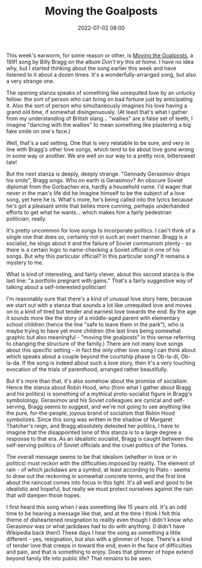 ﻿---
layout: post
title: Moving the Goalposts
date: 2022-07-02 08:00
tags: prose
excerpt_separator: <!--more-->
---

This week's earworm, for some reason or other, is [Moving the Goalposts](https://www.youtube.com/watch?v=cRdTrLQcqb4), a 1991 song by Billy Bragg on the album _Don't try this at home_. I have no idea why, but I started thinking about the song earlier this week and have listened to it about a dozen times. It's a wonderfully-arranged song, but also a very strange one.

<!--more-->

The opening stanza speaks of something like unrequited love by an unlucky fellow: the sort of person who can bring on bad fortune just by anticipating it. Also the sort of person who simultaneously imagines his love having a grand old time, if somewhat disingenuously. (At least that's what I gather from my understanding of British slang... "wallies" are a false set of teeth, I imagine "dancing with the wallies" to mean something like plastering a big fake smile on one's face.)

Well, that's a sad setting. One that is very relatable to be sure, and very in line with Bragg's other love songs, which tend to be about love gone wrong in some way or another. We are well on our way to a pretty nice, bittersweet tale!

But the next stanza is deeply, deeply strange. "Gennady Gerasimov drops his smile", Bragg sings. Who on earth is Gerasimov? An obscure Soviet diplomat from the Gorbachev era, hardly a household name. I'd wager that never in the man's life did he imagine himself to be the subject of a love song, yet here he is. What's more, he's being called into the lyrics because he's got a pleasant smile that belies more cunning, perhaps underhanded efforts to get what he wants... which makes him a fairly pedestrian politician, really.

It's pretty uncommon for love songs to incorporate politics. I can't think of a single one that does so, certainly not in such an overt manner. Bragg is a socialist, he sings about it and the failure of Soviet communism plenty - so there is a certain logic to name-checking a Soviet official in one of his songs. But why this particular official? In this particular song? It remains a mystery to me.

What is kind of interesting, and fairly clever, about this second stanza is the last line: "a portfolio pregnant with gains." That's a fairly suggestive way of talking about a self-interested politician!

I'm reasonably sure that there's a kind of unusual love story here, because we start out with a stanza that sounds a lot like unrequited love and moves on to a kind of tired but tender and earnest love towards the end. By the age it sounds more like the story of a middle-aged parent with elementary school children (hence the line "safe to leave them in the park"), who is maybe trying to have yet more children (the last lines being somewhat graphic but also meaningful - "moving the goalposts" in this sense referring to changing the structure of the family.) There are not many love songs about this specific setting - in fact the only other love song I can think about which speaks about a couple beyond the courtship phase is Ob-la-di, Ob-la-da. If the song is indeed about such a love story, then it's a very touching evocation of the trials of parenthood, arranged rather beautifully.

But it's more than that, it's also somehow about the promise of socialism. Hence the stanza about Robin Hood, who (from what I gather about Bragg and his politics) is something of a mythical proto-socialist figure in Bragg's symbolology. Gerasimov and his Soviet colleagues are cynical and self-serving, Bragg seems to suggest, and we're not going to see anything like the pure, for-the-people, joyous brand of socialism that Robin Hood symbolizes. Since this song was written in the shadow of Margaret Thatcher's reign, and Bragg absolutely detested her politics, I have to imagine that the disappointed tone of this stanza is to a large degree a response to that era. As an idealistic socialist, Bragg is caught between the self-serving politics of Soviet officials and the cruel politics of the Tories.

The overall message seems to be that idealism (whether in love or in politics) must reckon with the difficulties imposed by reality. The element of rain - of which jackdaws are a symbol, at least according to Plato - seems to draw out the reckoning in somewhat concrete terms, and the first line about the raincoat comes into focus in this light. It's all well and good to be idealistic and hopeful, but really we must protect ourselves against the rain that will dampen those hopes.

I first heard this song when I was something like 15 years old. It's an odd time to be hearing a message like that, and at the time I think I felt this theme of disheartened resignation to reality even though I didn't know who Gerasimov was or what jackdaws had to do with anything. (I didn't have Wikipedia back then!) These days I hear the song as something a little different - yes, resignation, but also with a glimmer of hope. There's a kind of tender love that creeps in toward the end, even in the face of difficulties and pain, and that is something to enjoy. Does that glimmer of hope extend beyond family life into public life? That remains to be seen.